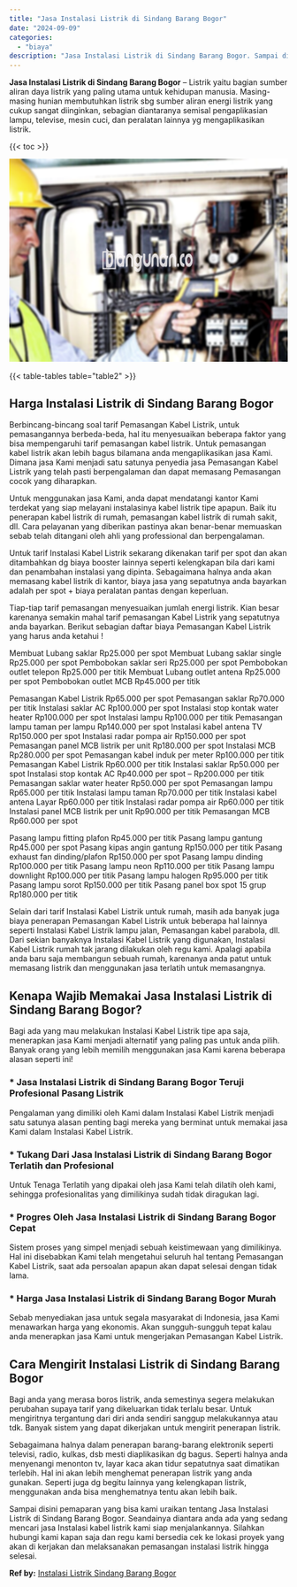 ```yaml
---
title: "Jasa Instalasi Listrik di Sindang Barang Bogor"
date: "2024-09-09"
categories: 
  - "biaya"
description: "Jasa Instalasi Listrik di Sindang Barang Bogor. Sampai disini pemaparan yang bisa kami uraikan tentang Jasa Instalasi Listrik di Sindang Barang Bogor. Seanda..."
---
```


**Jasa Instalasi Listrik di Sindang Barang Bogor** – Listrik yaitu bagian sumber aliran daya listrik yang paling utama untuk kehidupan manusia. Masing-masing hunian membutuhkan listrik sbg sumber aliran energi listrik yang cukup sangat diinginkan, sebagian diantaranya semisal pengaplikasian lampu, televise, mesin cuci, dan peralatan lainnya yg mengaplikasikan listrik.

{{< toc >}}

![Jasa Instalasi Listrik di Sindang Barang Bogor](/images/instalasi-listrik-murah15.png)

{{< table-tables table="table2" >}}

## Harga Instalasi Listrik di Sindang Barang Bogor

Berbincang-bincang soal tarif Pemasangan Kabel Listrik, untuk pemasangannya berbeda-beda, hal itu menyesuaikan beberapa faktor yang bisa mempengaruhi tarif pemasangan kabel listrik. Untuk pemasangan kabel listrik akan lebih bagus bilamana anda mengaplikasikan jasa Kami. Dimana jasa Kami menjadi satu satunya penyedia jasa Pemasangan Kabel Listrik yang telah pasti berpengalaman dan dapat memasang Pemasangan cocok yang diharapkan.

Untuk menggunakan jasa Kami, anda dapat mendatangi kantor Kami terdekat yang siap melayani instalasinya kabel listrik tipe apapun. Baik itu penerapan kabel listrik di rumah, pemasangan kabel listrik di rumah sakit, dll. Cara pelayanan yang diberikan pastinya akan benar-benar memuaskan sebab telah ditangani oleh ahli yang professional dan berpengalaman.

Untuk tarif Instalasi Kabel Listrik sekarang dikenakan tarif per spot dan akan ditambahkan dg biaya booster lainnya seperti kelengkapan bila dari kami dan penambahan instalasi yang dipinta. Sebagaimana halnya anda akan memasang kabel listrik di kantor, biaya jasa yang sepatutnya anda bayarkan adalah per spot + biaya peralatan pantas dengan keperluan.

Tiap-tiap tarif pemasangan menyesuaikan jumlah energi listrik. Kian besar karenanya semakin mahal tarif pemasangan Kabel Listrik yang sepatutnya anda bayarkan. Berikut sebagian daftar biaya Pemasangan Kabel Listrik yang harus anda ketahui !

Membuat Lubang saklar Rp25.000 per spot Membuat Lubang saklar single Rp25.000 per spot Pembobokan saklar seri Rp25.000 per spot Pembobokan outlet telepon Rp25.000 per titik Membuat Lubang outlet antena Rp25.000 per spot Pembobokan outlet MCB Rp45.000 per titik

Pemasangan Kabel Listrik Rp65.000 per spot Pemasangan saklar Rp70.000 per titik Instalasi saklar AC Rp100.000 per spot Instalasi stop kontak water heater Rp100.000 per spot Instalasi lampu Rp100.000 per titik Pemasangan lampu taman per lampu Rp140.000 per spot Instalasi kabel antena TV Rp150.000 per spot Instalasi radar pompa air Rp150.000 per spot Pemasangan panel MCB listrik per unit Rp180.000 per spot Instalasi MCB Rp280.000 per spot Pemasangan kabel induk per meter Rp100.000 per titik Pemasangan Kabel Listrik Rp60.000 per titik Instalasi saklar Rp50.000 per spot Instalasi stop kontak AC Rp40.000 per spot – Rp200.000 per titik Pemasangan saklar water heater Rp50.000 per spot Pemasangan lampu Rp65.000 per titik Instalasi lampu taman Rp70.000 per titik Instalasi kabel antena Layar Rp60.000 per titik Instalasi radar pompa air Rp60.000 per titik Instalasi panel MCB listrik per unit Rp90.000 per titik Pemasangan MCB Rp60.000 per spot

Pasang lampu fitting plafon Rp45.000 per titik Pasang lampu gantung Rp45.000 per spot Pasang kipas angin gantung Rp150.000 per titik Pasang exhaust fan dinding/plafon Rp150.000 per spot Pasang lampu dinding Rp100.000 per titik Pasang lampu neon Rp110.000 per titik Pasang lampu downlight Rp100.000 per titik Pasang lampu halogen Rp95.000 per titik Pasang lampu sorot Rp150.000 per titik Pasang panel box spot 15 grup Rp180.000 per titik

Selain dari tarif Instalasi Kabel Listrik untuk rumah, masih ada banyak juga biaya penerapan Pemasangan Kabel Listrik untuk beberapa hal lainnya seperti Instalasi Kabel Listrik lampu jalan, Pemasangan kabel parabola, dll. Dari sekian banyaknya Instalasi Kabel Listrik yang digunakan, Instalasi Kabel Listrik rumah tak jarang dilakukan oleh regu kami. Apalagi apabila anda baru saja membangun sebuah rumah, karenanya anda patut untuk memasang listrik dan menggunakan jasa terlatih untuk memasangnya.

## Kenapa Wajib Memakai Jasa Instalasi Listrik di Sindang Barang Bogor?

Bagi ada yang mau melakukan Instalasi Kabel Listrik tipe apa saja, menerapkan jasa Kami menjadi alternatif yang paling pas untuk anda pilih. Banyak orang yang lebih memilih menggunakan jasa Kami karena beberapa alasan seperti ini!

### \* Jasa Instalasi Listrik di Sindang Barang Bogor Teruji Profesional Pasang Listrik

Pengalaman yang dimiliki oleh Kami dalam Instalasi Kabel Listrik menjadi satu satunya alasan penting bagi mereka yang berminat untuk memakai jasa Kami dalam Instalasi Kabel Listrik.

### \* Tukang Dari Jasa Instalasi Listrik di Sindang Barang Bogor Terlatih dan Profesional

Untuk Tenaga Terlatih yang dipakai oleh jasa Kami telah dilatih oleh kami, sehingga profesionalitas yang dimilikinya sudah tidak diragukan lagi.

### \* Progres Oleh Jasa Instalasi Listrik di Sindang Barang Bogor Cepat

Sistem proses yang simpel menjadi sebuah keistimewaan yang dimilikinya. Hal ini disebabkan Kami telah mengetahui seluruh hal tentang Pemasangan Kabel Listrik, saat ada persoalan apapun akan dapat selesai dengan tidak lama.

### \* Harga Jasa Instalasi Listrik di Sindang Barang Bogor Murah

Sebab menyediakan jasa untuk segala masyarakat di Indonesia, jasa Kami menawarkan harga yang ekonomis. Akan sungguh-sungguh tepat kalau anda menerapkan jasa Kami untuk mengerjakan Pemasangan Kabel Listrik.

## Cara Mengirit Instalasi Listrik di Sindang Barang Bogor


Bagi anda yang merasa boros listrik, anda semestinya segera melakukan perubahan supaya tarif yang dikeluarkan tidak terlalu besar. Untuk mengiritnya tergantung dari diri anda sendiri sanggup melakukannya atau tdk. Banyak sistem yang dapat dikerjakan untuk mengirit penerapan listrik.

Sebagaimana halnya dalam penerapan barang-barang elektronik seperti televisi, radio, kulkas, dsb mesti diaplikasikan dg bagus. Seperti halnya anda menyenangi menonton tv, layar kaca akan tidur sepatutnya saat dimatikan terlebih. Hal ini akan lebih menghemat penerapan listrik yang anda gunakan. Seperti juga dg begitu lainnya yang kelengkapan listrik, menggunakan anda bisa menghematnya tentu akan lebih baik.

Sampai disini pemaparan yang bisa kami uraikan tentang Jasa Instalasi Listrik di Sindang Barang Bogor. Seandainya diantara anda ada yang sedang mencari jasa Instalasi kabel listrik kami siap menjalankannya. Silahkan hubungi kami kapan saja dan regu kami bersedia cek ke lokasi proyek yang akan di kerjakan dan melaksanakan pemasangan instalasi listrik hingga selesai.

**Ref by:** [Instalasi Listrik Sindang Barang Bogor](https://id.wikipedia.org/wiki/Instalasi)
